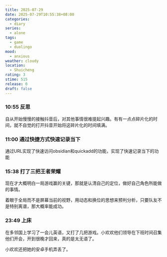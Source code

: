 ```yaml
---
title: 2025-07-29
date: 2025-07-29T10:55:38+08:00
categories:
  - diary
series:
  - alone
tags:
  - game
  - duolingo
mood:
  - anxious
weather: cloudy
location:
  - Shuicheng
rating: 3
stime: 515
release: 0
draft: false
---
```


### 10:55 反思

自从开始慢慢的接触抖音后，对其他事情很难提起兴趣。有有一点点碎片化的时间，就不自觉的打开抖音开始将这碎片化的时间填满。

### 11:00 通过快捷方式快速记录当下

通过URL实现了快速访问obsidian和quickadd的功能，实现了快速记录当下的功能

### 15:38 打了三把王者荣耀

现在才大概明白一局游戏赢的关键，那就是认清自己的定位，做好自己角色所能做的事情。

着眼于全局而不是屏幕当前的视野，用动态和换位的思想来预判分析，只要队友不是特别离谱，那大概率能成功。

### 23:49 上床

在多邻国上学习了一会儿英语，又打了几把游戏。小欢欢他们领导在下班时间召集他们开会，开到很晚才回来，真的是太无语了。

小欢欢还把她的安卓手机弄丢了。
